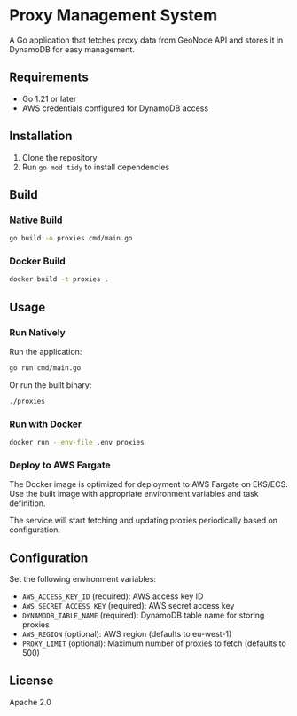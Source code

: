 # Proxy Management System

A Go application that fetches proxy data from GeoNode API and stores it in DynamoDB for easy management.

## Requirements

- Go 1.21 or later
- AWS credentials configured for DynamoDB access

## Installation

1. Clone the repository
2. Run `go mod tidy` to install dependencies

## Build

### Native Build

```bash
go build -o proxies cmd/main.go
```

### Docker Build

```bash
docker build -t proxies .
```

## Usage

### Run Natively

Run the application:

```bash
go run cmd/main.go
```

Or run the built binary:

```bash
./proxies
```

### Run with Docker

```bash
docker run --env-file .env proxies
```

### Deploy to AWS Fargate

The Docker image is optimized for deployment to AWS Fargate on EKS/ECS. Use the built image with appropriate environment variables and task definition.

The service will start fetching and updating proxies periodically based on configuration.

## Configuration

Set the following environment variables:

- `AWS_ACCESS_KEY_ID` (required): AWS access key ID
- `AWS_SECRET_ACCESS_KEY` (required): AWS secret access key
- `DYNAMODB_TABLE_NAME` (required): DynamoDB table name for storing proxies
- `AWS_REGION` (optional): AWS region (defaults to eu-west-1)
- `PROXY_LIMIT` (optional): Maximum number of proxies to fetch (defaults to 500)

## License

Apache 2.0